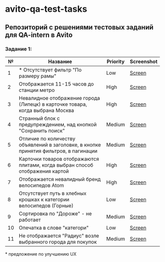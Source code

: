 # avito-qa-test-tasks
## Репозиторий с решениями тестовых заданий для QA-intern в Avito

### Задание 1:
| №  | Название                                                                              | Priority | Screenshot                     |
|----|---------------------------------------------------------------------------------------|----------|--------------------------------|
| 1  | * Отсутствует фильтр "По размеру рамы"                                                | Low      | [Screen](./screenshots/1.png)  |
| 2  | Отображается 11-15 часов до станции метро                                             | High     | [Screen](./screenshots/2.png)  |
| 3  | Невалидное отображение города (Липецк) в карточке товара, когда выбрана Москва        | High     | [Screen](./screenshots/3.png)  |
| 4  | Странный блок с предупреждением, над кнопкой "Сохранить поиск"                        | Medium   | [Screen](./screenshots/4.png)  |
| 5  | Отличие по количеству объявлений в заголовке, в кнопке принятия фильтров, в пагинации | Medium   | [Screen](./screenshots/5.png)  |
| 6  | Карточки товаров отображаются плитами, когда выбран способ отображения картой         | High     | [Screen](./screenshots/6.png)  |
| 7  | Отображается невалидный бренд велосипедов Atom                                        | High     | [Screen](./screenshots/7.png)  |
| 8  | Отсутствует путь в хлебных крошках к категории велосипедов (Горные)                   | Low      | [Screen](./screenshots/8.png)  |
| 9  | Сортировка по "Дороже" - не работает                                                  | Medium   | [Screen](./screenshots/9.png)  |
| 10 | Опечатка в слове "категори"                                                           | Low      | [Screen](./screenshots/10.png) |
| 11 | Не отображается "Радиус" возле выбранного города для покупок                          | Medium   | [Screen](./screenshots/11.png) |

\* предложение по улучшению UX